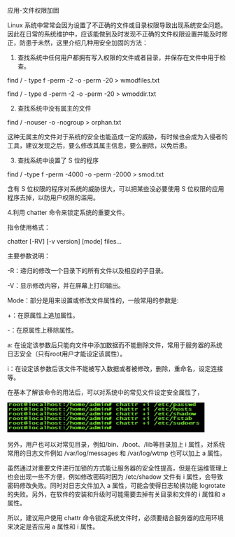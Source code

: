 应用-文件权限加固

Linux
系统中常常会因为设置了不正确的文件或目录权限导致出现系统安全问题。因此在日常的系统维护中，应该能做到及时发现不正确的文件权限设置并能及时修正，防患于未然，这里介绍几种用安全加固的方法：

1. 查找系统中任何用户都拥有写入权限的文件或者目录，并保存在文件中用于检查。

find / - type f -perm -2 -o -perm -20 \> wmodfiles.txt

find / - type d -perm -2 -o -perm -20 \> wmoddir.txt

2. 查找系统中没有属主的文件

find / -nouser -o -nogroup \> orphan.txt

这种无属主的文件对于系统的安全也能造成一定的威胁，有时候也会成为入侵者的工具，建议发现之后，要么修改其属主信息，要么删除，以免后患。

3. 查找系统中设置了 S 位的程序

find / -type f -perm -4000 -o -perm -2000 \> smod.txt

含有 S 位权限的程序对系统的威胁很大，可以把某些没必要使用 S
位权限的应用程序去掉，以防用户权限的滥用。

4.利用 chatter 命令来锁定系统的重要文件。

指令使用格式：

chatter [-RV] [-v version] [mode] files…

主要参数说明：

\-R：递归的修改一个目录下的所有文件以及相应的子目录。

\-V：显示修改内容，并在屏幕上打印输出。

Mode：部分是用来设置或修改文件属性的，一般常用的参数是:

\+：在原属性上追加属性。

\-：在原属性上移除属性。

a:
在设定该参数后只能向文件中添加数据而不能删除文件，常用于服务器的系统日志安全（只有root用户才能设定该属性）。

i：在设定该参数后该文件不能被写入数据或者被修改，删除，重命名，设定连接等。

在基本了解该命令的用法后，可以对系统中的常见文件设定安全属性了，

![](media/11103edd2cdd1abe602b2bd8ad484de0.png)

另外，用户也可以对常见目录，例如/bin、/boot、/lib等目录加上 i
属性，对系统常用的日志文件例如 /var/log/messages 和 /var/log/wtmp 也可以加上 a
属性。

虽然通过对重要文件进行加锁的方式能让服务器的安全性提高，但是在运维管理上也会出现一些不方便，例如修改密码时因为
/etc/shadow 文件有 i 属性，会导致密码修改失败。同时对日志文件加入 a
属性，可能会使得日志轮换功能 logrotate
的失败。另外，在软件的安装和升级时可能需要去掉有关目录和文件的 i 属性和 a 属性。

所以，建议用户使用 chattr
命令锁定系统文件时，必须要结合服务器的应用环境来决定是否应用 a 属性和 i 属性。
